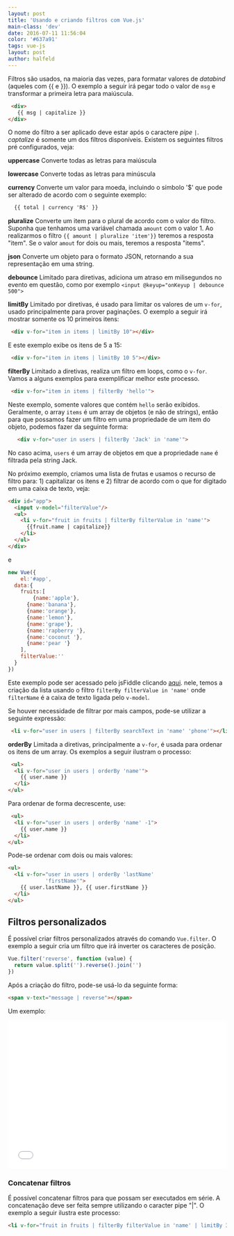 ```yaml
---
layout: post
title: 'Usando e criando filtros com Vue.js'
main-class: 'dev'
date: 2016-07-11 11:56:04 
color: '#637a91'
tags: vue-js
layout: post
author: halfeld
---
```


Filtros são usados, na maioria das vezes, para formatar valores de *databind* (aqueles com {{ e }}). O exemplo a seguir irá pegar todo o valor de `msg` e transformar a primeira letra para maiúscula.

```html
 <div>
   {{ msg | capitalize }}
</div>
```

O nome do filtro a ser aplicado deve estar após o caractere *pipe* `|`. *captalize* é somente um dos filtros disponíveis. Existem os seguintes filtros pré configurados, veja:

**uppercase** 
Converte todas as letras para maiúscula

**lowercase** Converte todas as letras para minúscula

**currency** Converte um valor para moeda, incluindo o símbolo '$' que pode ser alterado de acordo com o seguinte exemplo:

```html
  {{ total | currency 'R$' }}
```

**pluralize** Converte um item para o plural de acordo com o valor do filtro. Suponha que tenhamos uma variável chamada `amount` com o valor 1. Ao realizarmos o filtro `{{ amount | pluralize 'item'}}` teremos a resposta "item". Se o valor `amout` for dois ou mais, teremos a resposta "items".

**json** Converte um objeto para o formato JSON, retornando a sua representação em uma string.

**debounce** Limitado para diretivas, adiciona um atraso em milisegundos no evento em questão, como por exemplo `<input @keyup="onKeyup | debounce 500">`

**limitBy** Limitado por diretivas, é usado para limitar os valores de um `v-for`, usado principalmente para prover paginações. O exemplo a seguir irá mostrar somente os 10 primeiros itens:

```html
 <div v-for="item in items | limitBy 10"></div>
```

E este exemplo exibe os itens de 5 a 15:

```html
 <div v-for="item in items | limitBy 10 5"></div>
```

**filterBy** Limitado a diretivas, realiza um filtro em loops, como o `v-for`. Vamos a alguns exemplos para exemplificar melhor este processo. 

```html
 <div v-for="item in items | filterBy 'hello'">
```

   Neste exemplo, somente valores que contém `hello` serão exibidos. Geralmente, o array `items` é um array de objetos (e não de strings), então para que possamos fazer um filtro em uma propriedade de um item do objeto, podemos fazer da seguinte forma:

```html
   <div v-for="user in users | filterBy 'Jack' in 'name'">
```

No caso acima, `users` é um array de objetos em que a propriedade `name` é filtrada pela string Jack.

No próximo exemplo, criamos uma lista de frutas e usamos o recurso de filtro para: 1) capitalizar os itens e 2) filtrar de acordo com o que for digitado em uma caixa de texto, veja:

```html
<div id="app">
  <input v-model="filterValue"/>
  <ul>
    <li v-for="fruit in fruits | filterBy filterValue in 'name'">
      {{fruit.name | capitalize}}
    </li>
  </ul>  
</div>
```

e

```js
new Vue({
	el:'#app',
  data:{
  	fruits:[
    	{name:'apple'},
      {name:'banana'},
      {name:'orange'},
      {name:'lemon'},
      {name:'grape'},
      {name:'rapberry '},
      {name:'coconut '},
      {name:'pear '}
    ],
    filterValue:''
  }
})
```

Este exemplo pode ser acessado pelo jsFiddle clicando [aqui](https://jsfiddle.net/danielschmitz/dy765x76/). nele, temos a criação da lista usando o filtro  `filterBy filterValue in 'name'` onde `filterName` é a caixa de texto ligada pelo `v-model`.

 Se houver necessidade de filtrar por mais campos, pode-se utilizar a seguinte expressão:

```html
 <li v-for="user in users | filterBy searchText in 'name' 'phone'"></li>
```

**orderBy** Limitada a diretivas, principalmente a `v-for`, é usada para ordenar os itens de um array. Os exemplos a seguir ilustram o processo:

```html
 <ul>
  <li v-for="user in users | orderBy 'name'">
    {{ user.name }}
  </li>
</ul>
```

 Para ordenar de forma decrescente, use:

```html
 <ul>
  <li v-for="user in users | orderBy 'name' -1">
    {{ user.name }}
  </li>
</ul>
```

Pode-se ordenar com dois ou mais valores:

```html
<ul>
  <li v-for="user in users | orderBy 'lastName'
            'firstName'">
    {{ user.lastName }}, {{ user.firstName }}
  </li>
</ul>
```

## Filtros personalizados

É possível criar filtros personalizados através do comando `Vue.filter`. O exemplo a seguir cria um filtro que irá inverter os caracteres de posição.

```js
Vue.filter('reverse', function (value) {
  return value.split('').reverse().join('')
})
```

Após a criação do filtro, pode-se usá-lo da seguinte forma:

```html
<span v-text="message | reverse"></span>
```

Um exemplo:

<iframe width="100%" height="340" src="//jsfiddle.net/nxa7zcaa/embedded/js,html,result/" allowfullscreen="allowfullscreen" frameborder="0"></iframe>

### Concatenar filtros

É possível concatenar filtros para que possam ser executados em série. A concatenação deve ser feita sempre utilizando o caracter pipe "|". O exemplo a seguir ilustra este processo:

```html
<li v-for="fruit in fruits | filterBy filterValue in 'name' | limitBy 3">
```

